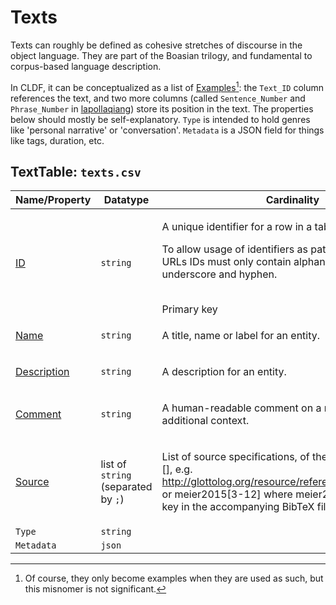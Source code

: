 # Texts

Texts can roughly be defined as cohesive stretches of discourse in the object language.
They are part of the Boasian trilogy, and fundamental to corpus-based language description.

In CLDF, it can be conceptualized as a list of [Examples](https://github.com/cldf/cldf/tree/master/components/examples)[^1]: the `Text_ID` column references the text, and two more columns (called `Sentence_Number` and `Phrase_Number` in [lapollaqiang](https://github.com/cldf-datasets/lapollaqiang/tree/master/cldf)) store its position in the text.
The properties below should mostly be self-explanatory.
`Type` is intended to hold genres like 'personal narrative' or 'conversation'.
`Metadata` is a JSON field for things like tags, duration, etc.

[^1]: Of course, they only become examples when they are used as such, but this misnomer is not significant.

## TextTable: `texts.csv`

Name/Property | Datatype | Cardinality | Description
 --- | --- | --- | --- 
[ID](http://cldf.clld.org/v1.0/terms.rdf#id) | `string` | <div>             <p>A unique identifier for a row in a table.</p>             <p>                 To allow usage of identifiers as path components of URLs                 IDs must only contain alphanumeric characters, underscore and hyphen.             </p>         </div>         <br>Primary key
[Name](http://cldf.clld.org/v1.0/terms.rdf#name) | `string` | <div>             <p>A title, name or label for an entity.</p>         </div>         
[Description](http://cldf.clld.org/v1.0/terms.rdf#description) | `string` | <div>             <p>A description for an entity.</p>         </div>         
[Comment](http://cldf.clld.org/v1.0/terms.rdf#comment) | `string` | <div>             <p>                 A human-readable comment on a resource, providing additional context.             </p>         </div>         
[Source](http://cldf.clld.org/v1.0/terms.rdf#source) | list of `string` (separated by `;`) | <div>             <p>List of source specifications, of the form &lt;source_ID&gt;[],                 e.g. http://glottolog.org/resource/reference/id/318814[34], or meier2015[3-12]             where meier2015 is a citation key in the accompanying BibTeX file.</p>         </div>         
`Type` | `string` | 
`Metadata` | `json` | 